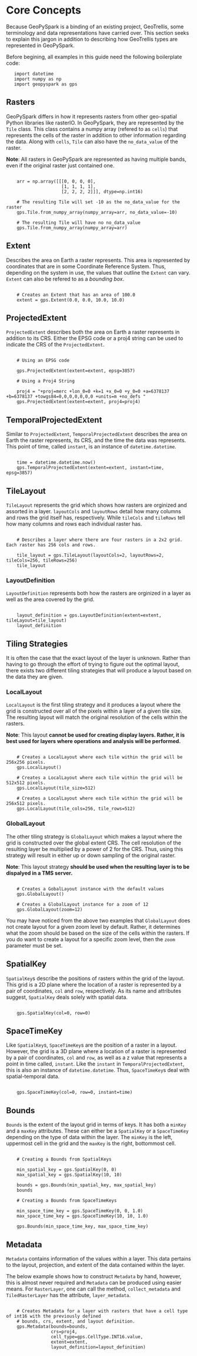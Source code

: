 # Core Concepts

Because GeoPySpark is a binding of an existing project,
GeoTrellis, some terminology and data representations have carried over. This
section seeks to explain this jargon in addition to describing how GeoTrellis
types are represented in GeoPySpark.

Before begining, all examples in this guide need the following boilerplate
code:

```pyton3
   import datetime
   import numpy as np
   import geopyspark as gps
```

## Rasters

GeoPySpark differs in how it represents rasters from other geo-spatial
Python libraries like rasterIO. In GeoPySpark, they are represented by
the `Tile` class. This class contains a numpy array (refered to as
`cells`) that represents the cells of the raster in addition to other
information regarding the data. Along with `cells`, `Tile` can also
have the `no_data_value` of the raster.

**Note**: All rasters in GeoPySpark are represented as having multiple
bands, even if the original raster just contained one.

```python3

    arr = np.array([[[0, 0, 0, 0],
                     [1, 1, 1, 1],
                     [2, 2, 2, 2]]], dtype=np.int16)

    # The resulting Tile will set -10 as the no_data_value for the raster
    gps.Tile.from_numpy_array(numpy_array=arr, no_data_value=-10)

    # The resulting Tile will have no no_data_value
    gps.Tile.from_numpy_array(numpy_array=arr)
```

## Extent

Describes the area on Earth a raster represents. This area is
represented by coordinates that are in some Coordinate Reference System.
Thus, depending on the system in use, the values that outline the
`Extent` can vary. `Extent` can also be refered to as a *bounding
box*.

```python3

    # Creates an Extent that has an area of 100.0
    extent = gps.Extent(0.0, 0.0, 10.0, 10.0)
```

## ProjectedExtent

`ProjectedExtent` describes both the area on Earth a raster represents
in addition to its CRS. Either the EPSG code or a proj4 string can be
used to indicate the CRS of the `ProjectedExtent`.

```python3

    # Using an EPSG code

    gps.ProjectedExtent(extent=extent, epsg=3857)

    # Using a Proj4 String

    proj4 = "+proj=merc +lon_0=0 +k=1 +x_0=0 +y_0=0 +a=6378137 +b=6378137 +towgs84=0,0,0,0,0,0,0 +units=m +no_defs "
    gps.ProjectedExtent(extent=extent, proj4=proj4)
```

## TemporalProjectedExtent

Similar to `ProjectedExtent`, `TemporalProjectedExtent` describes
the area on Earth the raster represents, its CRS, and the time the data
was represents. This point of time, called `instant`, is an instance
of `datetime.datetime`.

```python3

    time = datetime.datetime.now()
    gps.TemporalProjectedExtent(extent=extent, instant=time, epsg=3857)
```

## TileLayout

`TileLayout` represents the grid which shows how rasters are orginized and
assorted in a layer. `layoutCols` and `layoutRows` detail how many
columns and rows the grid itself has, respectively.  While `tileCols`
and `tileRows` tell how many columns and rows each individual raster has.

```python3

    # Describes a layer where there are four rasters in a 2x2 grid. Each raster has 256 cols and rows.

    tile_layout = gps.TileLayout(layoutCols=2, layoutRows=2, tileCols=256, tileRows=256)
    tile_layout
```

### LayoutDefinition

`LayoutDefinition` represents both how the rasters
are orginized in a layer as well as the area covered by the grid.

```python3

    layout_definition = gps.LayoutDefinition(extent=extent, tileLayout=tile_layout)
    layout_definition
```


## Tiling Strategies

It is often the case that the exact layout of the layer is unknown.
Rather than having to go through the effort of trying to figure out the
optimal layout, there exists two different tiling strategies that will
produce a layout based on the data they are given.

### LocalLayout

`LocalLayout` is the first tiling strategy and
it produces a layout where the grid is constructed over all of the pixels
within a layer of a given tile size. The resulting layout will match the
original resolution of the cells within the rasters.

**Note**: This layout **cannot be used for creating display layers.
Rather, it is best used for layers where operations and analysis will be
performed.**

```python3

    # Creates a LocalLayout where each tile within the grid will be 256x256 pixels.
    gps.LocalLayout()

    # Creates a LocalLayout where each tile within the grid will be 512x512 pixels.
    gps.LocalLayout(tile_size=512)

    # Creates a LocalLayout where each tile within the grid will be 256x512 pixels.
    gps.LocalLayout(tile_cols=256, tile_rows=512)
```

### GlobalLayout

The other tiling strategy is `GlobalLayout` which makes
a layout where the grid is constructed over the global extent CRS. The
cell resolution of the resulting layer be multiplied by a power of 2 for
the CRS. Thus, using this strategy will result in either up or down sampling of the
original raster.

**Note**: This layout strategy **should be used when the resulting layer
is to be dispalyed in a TMS server.**

```python3

    # Creates a GobalLayout instance with the default values
    gps.GlobalLayout()

    # Creates a GlobalLayout instance for a zoom of 12
    gps.GlobalLayout(zoom=12)
```

You may have noticed from the above two examples that `GlobalLayout`
does not create layout for a given zoom level by default. Rather, it
determines what the zoom should be based on the size of the cells within
the rasters. If you do want to create a layout for a specific zoom
level, then the `zoom` parameter must be set.

## SpatialKey

`SpatialKey`s describe the positions of rasters within
the grid of the layout. This grid is a 2D plane where the location of a raster is
represented by a pair of coordinates, `col` and `row`, respectively.
As its name and attributes suggest, `SpatialKey` deals solely with
spatial data.

```python3

    gps.SpatialKey(col=0, row=0)
```

## SpaceTimeKey

Like `SpatialKey`s, `SpaceTimeKey`s are
the position of a raster in a layout. However, the grid is a 3D plane where
a location of a raster is represented by a pair of coordinates, `col` and `row`,
as well as a z value that represents a point in time called,
`instant`. Like the `instant` in `TemporalProjectedExtent`, this
is also an instance of `datetime.datetime`. Thus, `SpaceTimeKey`s
deal with spatial-temporal data.

```python3

    gps.SpaceTimeKey(col=0, row=0, instant=time)
```

## Bounds

`Bounds` is the extent of the layout grid in terms of
keys. It has both a `minKey` and a `maxKey` attributes. These can
either be a `SpatialKey` or a `SpaceTimeKey` depending on the type
of data within the layer. The `minKey` is the left, uppermost cell in
the grid and the `maxKey` is the right, bottommost cell.

```python3

    # Creating a Bounds from SpatialKeys

    min_spatial_key = gps.SpatialKey(0, 0)
    max_spatial_key = gps.SpatialKey(10, 10)

    bounds = gps.Bounds(min_spatial_key, max_spatial_key)
    bounds

    # Creating a Bounds from SpaceTimeKeys

    min_space_time_key = gps.SpaceTimeKey(0, 0, 1.0)
    max_space_time_key = gps.SpaceTimeKey(10, 10, 1.0)

    gps.Bounds(min_space_time_key, max_space_time_key)
```

## Metadata

`Metadata` contains information of the values within a layer. This
data pertains to the layout, projection, and extent of the data
contained within the layer.

The below example shows how to construct `Metadata` by hand, however,
this is almost never required and `Metadata` can be produced using
easier means. For `RasterLayer`, one can call the method,
`collect_metadata` and `TiledRasterLayer` has the attribute,
`layer_metadata`.

```python3

    # Creates Metadata for a layer with rasters that have a cell type of int16 with the previously defined
    # bounds, crs, extent, and layout definition.
    gps.Metadata(bounds=bounds,
                 crs=proj4,
                 cell_type=gps.CellType.INT16.value,
                 extent=extent,
                 layout_definition=layout_definition)
```
